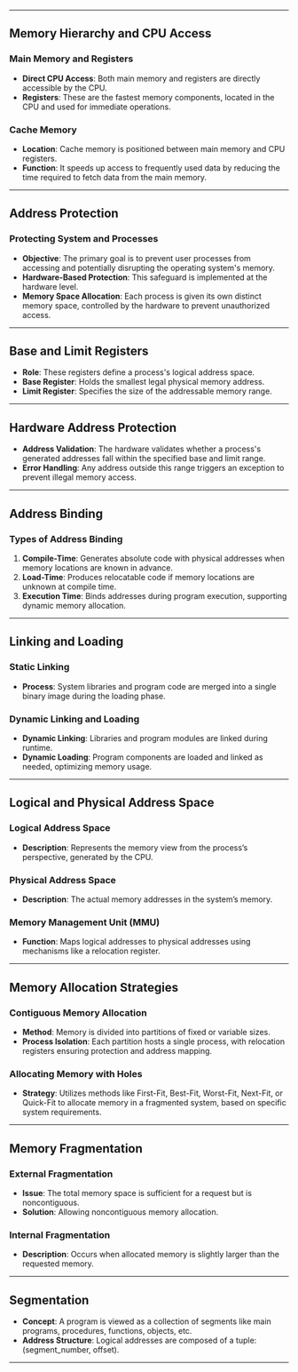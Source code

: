 
---

## Memory Hierarchy and CPU Access
### Main Memory and Registers
- **Direct CPU Access**: Both main memory and registers are directly accessible by the CPU.
- **Registers**: These are the fastest memory components, located in the CPU and used for immediate operations.

### Cache Memory
- **Location**: Cache memory is positioned between main memory and CPU registers.
- **Function**: It speeds up access to frequently used data by reducing the time required to fetch data from the main memory.

---

## Address Protection
### Protecting System and Processes
- **Objective**: The primary goal is to prevent user processes from accessing and potentially disrupting the operating system's memory.
- **Hardware-Based Protection**: This safeguard is implemented at the hardware level.
- **Memory Space Allocation**: Each process is given its own distinct memory space, controlled by the hardware to prevent unauthorized access.

---

## Base and Limit Registers
- **Role**: These registers define a process's logical address space.
- **Base Register**: Holds the smallest legal physical memory address.
- **Limit Register**: Specifies the size of the addressable memory range.

---

## Hardware Address Protection
- **Address Validation**: The hardware validates whether a process's generated addresses fall within the specified base and limit range.
- **Error Handling**: Any address outside this range triggers an exception to prevent illegal memory access.

---

## Address Binding
### Types of Address Binding
1. **Compile-Time**: Generates absolute code with physical addresses when memory locations are known in advance.
2. **Load-Time**: Produces relocatable code if memory locations are unknown at compile time.
3. **Execution Time**: Binds addresses during program execution, supporting dynamic memory allocation.

---

## Linking and Loading
### Static Linking
- **Process**: System libraries and program code are merged into a single binary image during the loading phase.

### Dynamic Linking and Loading
- **Dynamic Linking**: Libraries and program modules are linked during runtime.
- **Dynamic Loading**: Program components are loaded and linked as needed, optimizing memory usage.

---

## Logical and Physical Address Space
### Logical Address Space
- **Description**: Represents the memory view from the process’s perspective, generated by the CPU.

### Physical Address Space
- **Description**: The actual memory addresses in the system’s memory.

### Memory Management Unit (MMU)
- **Function**: Maps logical addresses to physical addresses using mechanisms like a relocation register.

---

## Memory Allocation Strategies
### Contiguous Memory Allocation
- **Method**: Memory is divided into partitions of fixed or variable sizes.
- **Process Isolation**: Each partition hosts a single process, with relocation registers ensuring protection and address mapping.

### Allocating Memory with Holes
- **Strategy**: Utilizes methods like First-Fit, Best-Fit, Worst-Fit, Next-Fit, or Quick-Fit to allocate memory in a fragmented system, based on specific system requirements.

---

## Memory Fragmentation
### External Fragmentation
- **Issue**: The total memory space is sufficient for a request but is noncontiguous.
- **Solution**: Allowing noncontiguous memory allocation.

### Internal Fragmentation
- **Description**: Occurs when allocated memory is slightly larger than the requested memory.

---

## Segmentation
- **Concept**: A program is viewed as a collection of segments like main programs, procedures, functions, objects, etc.
- **Address Structure**: Logical addresses are composed of a tuple: (segment_number, offset).

---
